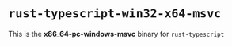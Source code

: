 # `rust-typescript-win32-x64-msvc`

This is the **x86_64-pc-windows-msvc** binary for `rust-typescript`
